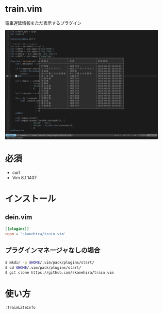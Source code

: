 # train.vim
電車遅延情報をただ表示するプラグイン

![](screenshot.png)

# 必須
- curl
- Vim 8.1.1407

# インストール
## dein.vim
```toml
[[plugins]]
repo = 'skanehira/train.vim'
```

## プラグインマネージャなしの場合
```sh
$ mkdir -p $HOME/.vim/pack/plugins/start/
$ cd $HOME/.vim/pack/plugins/start/
$ git clone https://github.com/skanehira/train.vim
```

# 使い方
```vim
:TrainLateInfo
```

